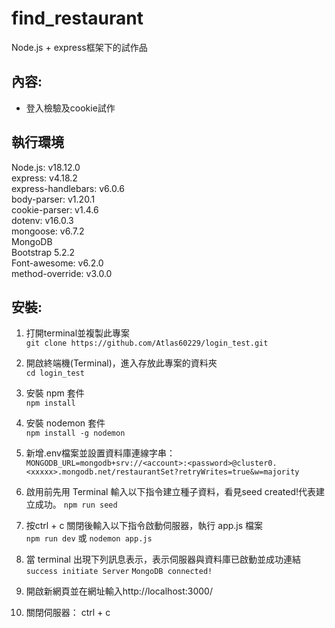 # find_restaurant
Node.js + express框架下的試作品

## 內容:
* 登入檢驗及cookie試作

## 執行環境
Node.js: v18.12.0 <br>
express: v4.18.2 <br>
express-handlebars: v6.0.6 <br>
body-parser: v1.20.1 <br>
cookie-parser: v1.4.6<br>
dotenv: v16.0.3 <br>
mongoose: v6.7.2<br>
MongoDB<br>
Bootstrap 5.2.2<br>
Font-awesome: v6.2.0<br>
method-override: v3.0.0<br>


## 安裝:
1. 打開terminal並複製此專案 <br>
`git clone https://github.com/Atlas60229/login_test.git`

2. 開啟終端機(Terminal)，進入存放此專案的資料夾 <br>
`cd login_test`

3. 安裝 npm 套件 <br>
`npm install`

4. 安裝 nodemon 套件 <br>
`npm install -g nodemon`

5. 新增.env檔案並設置資料庫連線字串：<br>
`MONGODB_URL=mongodb+srv://<account>:<password>@cluster0.<xxxxx>.mongodb.net/restaurantSet?retryWrites=true&w=majority`

6. 啟用前先用 Terminal 輸入以下指令建立種子資料，看見seed created!代表建立成功。
`npm run seed`

7. 按ctrl + c 關閉後輸入以下指令啟動伺服器，執行 app.js 檔案<br>
`npm run dev` 或 `nodemon app.js`

8. 當 terminal 出現下列訊息表示，表示伺服器與資料庫已啟動並成功連結<br>
`success initiate Server`
`MongoDB connected!`

9. 開啟新網頁並在網址輸入http://localhost:3000/<br>

10. 關閉伺服器： ctrl + c <br>